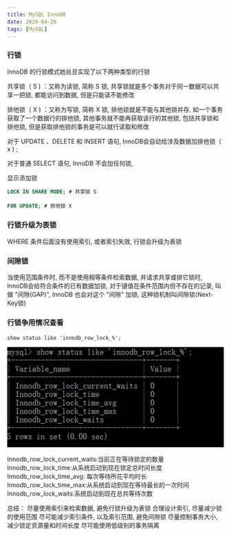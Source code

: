 ```yaml
---
title: MySQL InnoDB
date: 2020-04-20
tags: [MySQL]
---
```



### 行锁

InnoDB 的行锁模式她丝旦实现了以下两种类型的行锁

   共享锁（ S ) ：又称为读锁, 简称 S 锁, 共享锁就是多个事务对于同一数据可以共享一把锁, 都能访问到数据, 但是只能读不能修改
   
   排他锁（ X ) ：又称为写锁, 简称 X 锁, 排他锁就是不能与其他锁并存, 如一个事务获取了一个数据行的排他锁, 其他事务就不能再获取该行的其他锁, 包括共享锁和排他锁, 但是获取排他锁的事务是可以就行读取和修改

对于 UPDATE 、DELETE 和 INSERT 语句, InnoDB会自动给涉及数据加排他锁（ x ) ; 

对于普通 SELECT 语句, InnoDB 不会加任何锁, 


显示添加锁
```sql
LOCK IN SHARE MODE; # 共享锁 S

FOR UPDATE; # 排他锁 X


```

### 行锁升级为表锁


WHERE 条件后面没有使用索引, 或者索引失效, 行锁会升级为表锁


### 间隙锁

当使用范围条件时, 而不是使用相等条件检索数据, 并请求共享或排它锁时, InnoDB会给符合条件的已有数据加锁, 对于键值在条件范围内但不存在的记录, 叫做 "间隙(GAP)", InnoDB 也会对这个 "间隙" 加锁, 这种锁机制叫间隙锁(Next-Key锁)





### 行锁争用情况查看

    show status like 'innodb_row_lock_%';   


![行锁争用情况查看](./images/5.png)

Innodb_row_lock_current_waits:当前正在等待锁定的数量
Innodb_row_lock_time:从系统启动到现在锁定总时间长度
Innodb_row_lock_time_avg: 每次等待所花平均时长
Innodb_row_lock_time_max:从系统启动到现在等待最长的一次时间
Innodb_row_lock_waits:系统启动到现在总共等待次数



总结：
 尽量使用索引来检索数据, 避免行锁升级为表锁
 合理设计索引, 尽量减少锁的使用范围
 尽可能减少索引条件, 以及索引范围, 避免间隙锁
 尽量控制事务大小, 减少锁定资源量和时间长度
 尽可能使用低级别的事务隔离
 